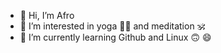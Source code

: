 - 👋 Hi, I’m Afro
- 👀 I’m interested in yoga :lotus_position_woman: and meditation :om:
- 🌱 I’m currently learning Github and Linux :upside_down_face: :smile:


<!---
P2020129/P2020129 is a ✨ special ✨ repository because its `README.md` (this file) appears on your GitHub profile.
You can click the Preview link to take a look at your changes.
--->
